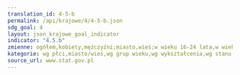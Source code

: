 ```yaml
---
translation_id: 4-5-b
permalink: /api/krajowe/4/4-5-b.json
sdg_goal: 4
layout: json_krajowe_goal_indicator
indicator: "4.5.b"
zmienne: ogółem,kobiety,mężczyźni;miasto,wieś;w wieku 16-24 lata,w wieku 25-34 lata,w wieku 35-44 lata,w wieku 45-54 lata,w wieku 55-64 lata,w wieku 65-74 lata;niższe,średnie,wyższe;aktywni zawodowo,pracujący,bezrobotni,bierni zawodowo
kategorie: wg płci,miasto/wieś,wg grup wieku,wg wykształcenia,wg stanu zawodowego osób
source_url: www.stat.gov.pl
---
```

